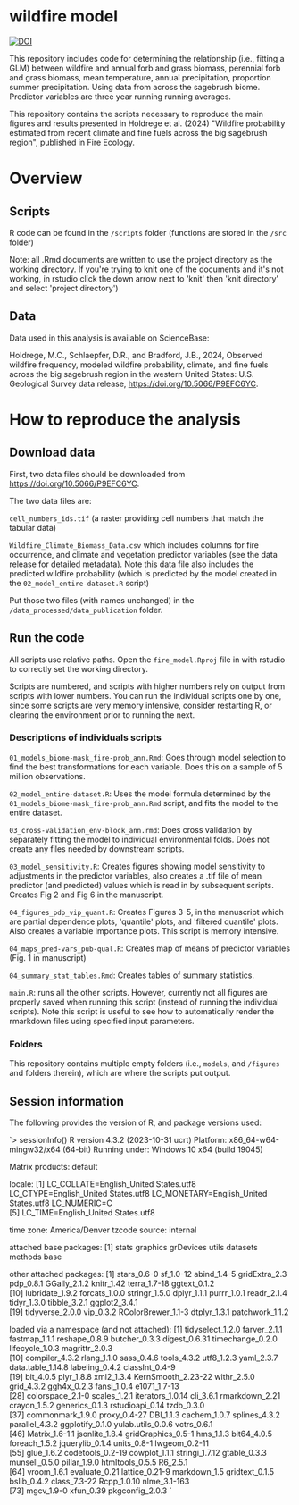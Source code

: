 # wildfire model

[![DOI](https://zenodo.org/badge/DOI/10.5281/zenodo.10637598.svg)](https://doi.org/10.5281/zenodo.10637598)

This repository includes code for determining the relationship (i.e., fitting a GLM) between wildfire and  annual forb and grass biomass, perennial forb and grass biomass, mean  temperature, annual precipitation, proportion summer precipitation. Using data from across the sagebrush biome. Predictor variables are three year running running averages. 

This repository contains the scripts necessary to reproduce the main figures and results
presented in Holdrege et al. (2024) "Wildfire probability estimated from recent climate and fine fuels across the big sagebrush region", published in Fire Ecology.

# Overview

## Scripts

R code can be found in the `/scripts` folder (functions are stored in the `/src` folder)

Note: all .Rmd documents are written to use the project directory as the working
directory. If you're trying to knit one of the documents and it's not working, in rstudio click the down arrow next to 'knit' then 'knit directory' and select 'project directory')

## Data

Data used in this analysis is available on ScienceBase:

Holdrege, M.C., Schlaepfer, D.R., and Bradford, J.B., 2024, Observed wildfire frequency, modeled wildfire probability, climate, and fine fuels across the big sagebrush region in the western United States: U.S. Geological Survey data release, https://doi.org/10.5066/P9EFC6YC.

# How to reproduce the analysis

## Download data

First, two data files should be downloaded from https://doi.org/10.5066/P9EFC6YC. 

The two data files are:

`cell_numbers_ids.tif` (a raster providing cell numbers that match the tabular data)

`Wildfire_Climate_Biomass_Data.csv` which includes columns for fire occurrence,
and climate and vegetation predictor variables (see the data release for detailed 
metadata). Note this data file also includes the predicted wildfire probability (which is predicted by 
the model created in the `02_model_entire-dataset.R` script)

Put those two files (with names unchanged) in the `/data_processed/data_publication`
folder. 

## Run the code

All scripts use relative paths. Open the `fire_model.Rproj` file in with rstudio to correctly
set the working directory.

Scripts are numbered, and scripts with higher numbers rely on output from scripts
with lower numbers. You can run the individual scripts one by one, since some
scripts are very memory intensive, consider restarting R, or clearing the environment
prior to running the next. 

### Descriptions of individuals scripts



`01_models_biome-mask_fire-prob_ann.Rmd`: Goes through model selection
to find the best transformations for each variable. Does this on a sample of 5 million observations.

`02_model_entire-dataset.R`: Uses the model formula determined by the
`01_models_biome-mask_fire-prob_ann.Rmd` script, and fits the model to the entire dataset. 

`03_cross-validation_env-block_ann.rmd`: Does cross validation by separately fitting
the model to individual environmental folds. Does not create any files needed by 
downstream scripts. 

`03_model_sensitivity.R`: Creates figures showing model sensitivity to adjustments in
the predictor variables, also creates a .tif file of mean predictor (and predicted) values
which is read in by subsequent scripts. Creates Fig 2 and Fig 6 in the manuscript. 

`04_figures_pdp_vip_quant.R`: Creates Figures 3-5, in the manuscript which are
partial dependence plots, 'quantile' plots, and 'filtered quantile' plots. 
Also creates a variable importance plots. This script is memory intensive. 

`04_maps_pred-vars_pub-qual.R`: Creates map of means of predictor variables (Fig. 1 in manuscript)

`04_summary_stat_tables.Rmd`: Creates tables of summary statistics. 

`main.R`: runs all the other scripts. However, currently not all figures
are properly saved when running this script (instead of running the individual
scripts). Note this script is useful to see how to automatically render the
rmarkdown files using specified input parameters. 

### Folders

This repository contains multiple empty folders (i.e., `models`, and `/figures` and folders
therein), which are where the scripts put output. 

## Session information

The following provides the version of R, and package versions used:

`> sessionInfo()
R version 4.3.2 (2023-10-31 ucrt)
Platform: x86_64-w64-mingw32/x64 (64-bit)
Running under: Windows 10 x64 (build 19045)

Matrix products: default


locale:
[1] LC_COLLATE=English_United States.utf8  LC_CTYPE=English_United States.utf8    LC_MONETARY=English_United States.utf8 LC_NUMERIC=C                          
[5] LC_TIME=English_United States.utf8    

time zone: America/Denver
tzcode source: internal

attached base packages:
[1] stats     graphics  grDevices utils     datasets  methods   base     

other attached packages:
 [1] stars_0.6-0        sf_1.0-12          abind_1.4-5        gridExtra_2.3      pdp_0.8.1          GGally_2.1.2       knitr_1.42         terra_1.7-18       ggtext_0.1.2      
[10] lubridate_1.9.2    forcats_1.0.0      stringr_1.5.0      dplyr_1.1.1        purrr_1.0.1        readr_2.1.4        tidyr_1.3.0        tibble_3.2.1       ggplot2_3.4.1     
[19] tidyverse_2.0.0    vip_0.3.2          RColorBrewer_1.1-3 dtplyr_1.3.1       patchwork_1.1.2   

loaded via a namespace (and not attached):
 [1] tidyselect_1.2.0   farver_2.1.1       fastmap_1.1.1      reshape_0.8.9      butcher_0.3.3      digest_0.6.31      timechange_0.2.0   lifecycle_1.0.3    magrittr_2.0.3    
[10] compiler_4.3.2     rlang_1.1.0        sass_0.4.6         tools_4.3.2        utf8_1.2.3         yaml_2.3.7         data.table_1.14.8  labeling_0.4.2     classInt_0.4-9    
[19] bit_4.0.5          plyr_1.8.8         xml2_1.3.4         KernSmooth_2.23-22 withr_2.5.0        grid_4.3.2         ggh4x_0.2.3        fansi_1.0.4        e1071_1.7-13      
[28] colorspace_2.1-0   scales_1.2.1       iterators_1.0.14   cli_3.6.1          rmarkdown_2.21     crayon_1.5.2       generics_0.1.3     rstudioapi_0.14    tzdb_0.3.0        
[37] commonmark_1.9.0   proxy_0.4-27       DBI_1.1.3          cachem_1.0.7       splines_4.3.2      parallel_4.3.2     ggplotify_0.1.0    yulab.utils_0.0.6  vctrs_0.6.1       
[46] Matrix_1.6-1.1     jsonlite_1.8.4     gridGraphics_0.5-1 hms_1.1.3          bit64_4.0.5        foreach_1.5.2      jquerylib_0.1.4    units_0.8-1        lwgeom_0.2-11     
[55] glue_1.6.2         codetools_0.2-19   cowplot_1.1.1      stringi_1.7.12     gtable_0.3.3       munsell_0.5.0      pillar_1.9.0       htmltools_0.5.5    R6_2.5.1          
[64] vroom_1.6.1        evaluate_0.21      lattice_0.21-9     markdown_1.5       gridtext_0.1.5     bslib_0.4.2        class_7.3-22       Rcpp_1.0.10        nlme_3.1-163      
[73] mgcv_1.9-0         xfun_0.39          pkgconfig_2.0.3   `

